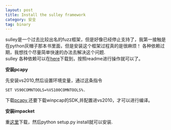 ```yaml
---
layout: post
title: Install the sulley framework
category: 安全
tag: binary
---
```


sulley是一个过去比较出名的fuzz框架，但是好像已经停止支持了，我第一接触是在python灰帽子那本书里面，但是安装这个框架过程真的是很麻烦！
各种依赖过期，我想找个尽量简单快速的办法去解决这个问题.</br>
sulley 各种依赖可以在[here](https://github.com/reider-roque/pydbg-pydasm-paimei)下载到，按照readme进行操作就可以了。

**安装pcapy**

先安装vs2010,然后设置环境变量，通过这条指令 

```
SET VS90COMNTOOLS=%VS100COMNTOOLS%.
```

下载[pcapy](https://pypi.python.org/pypi/pcapy),还要下载winpcap的SDK,并配置进vs2010，才可以进行编译。


**安装impacket**

重[这里](https://pypi.python.org/pypi/impacket)下载，然后python setup.py install就可以安装.
